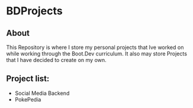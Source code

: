 # BDProjects

## About
This Repository is where I store my personal projects that Ive worked on while working through the Boot.Dev curriculum. It also may store Projects that I have decided to create on my own.

## Project list:
- Social Media Backend
- PokePedia

